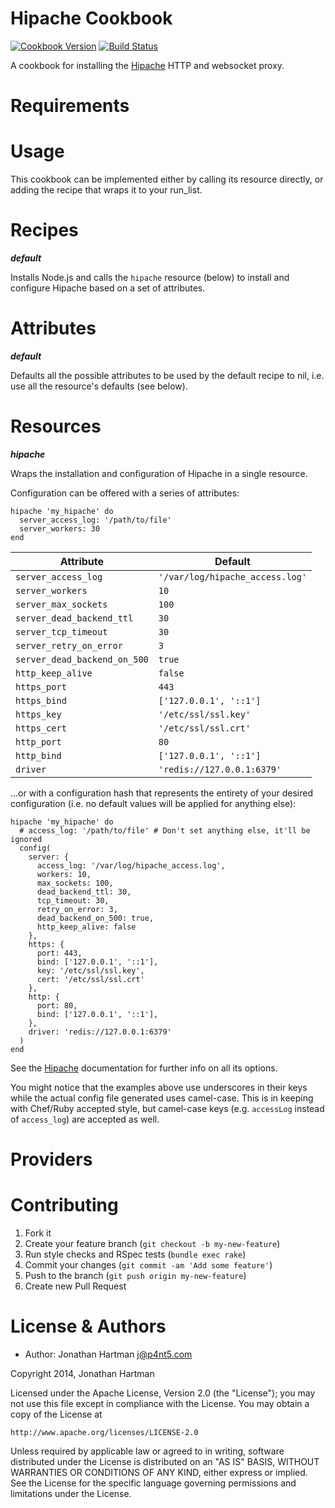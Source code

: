Hipache Cookbook
================
[![Cookbook Version](http://img.shields.io/cookbook/v/hipache.svg)][cookbook]
[![Build Status](http://img.shields.io/travis/RoboticCheese/hipache-chef.svg)][travis]

[cookbook]: https://supermarket.getchef.com/cookbooks/hipache
[travis]: http://travis-ci.org/RoboticCheese/hipache-chef

A cookbook for installing the [Hipache](https://github.com/hipache/hipache)
HTTP and websocket proxy.

Requirements
============

Usage
=====

This cookbook can be implemented either by calling its resource directly, or
adding the recipe that wraps it to your run_list.

Recipes
=======

***default***

Installs Node.js and calls the `hipache` resource (below) to install and
configure Hipache based on a set of attributes.

Attributes
==========

***default***

Defaults all the possible attributes to be used by the default recipe to nil,
i.e. use all the resource's defaults (see below).

Resources
=========

***hipache***

Wraps the installation and configuration of Hipache in a single resource.

Configuration can be offered with a series of attributes:

    hipache 'my_hipache' do
      server_access_log: '/path/to/file'
      server_workers: 30
    end

| Attribute                    | Default                         |
|------------------------------|---------------------------------|
| `server_access_log`          | `'/var/log/hipache_access.log'` |
| `server_workers`             | `10`                            |
| `server_max_sockets`         | `100`                           |
| `server_dead_backend_ttl`    | `30`                            |
| `server_tcp_timeout`         | `30`                            |
| `server_retry_on_error`      | `3`                             |
| `server_dead_backend_on_500` | `true`                          |
| `http_keep_alive`            | `false`                         |
| `https_port`                 | `443`                           |
| `https_bind`                 | `['127.0.0.1', '::1']`          |
| `https_key`                  | `'/etc/ssl/ssl.key'`            |
| `https_cert`                 | `'/etc/ssl/ssl.crt'`            |
| `http_port`                  | `80`                            |
| `http_bind`                  | `['127.0.0.1', '::1']`          |
| `driver`                     | `'redis://127.0.0.1:6379'`      |

...or with a configuration hash that represents the entirety of your desired
configuration (i.e. no default values will be applied for anything else):

    hipache 'my_hipache' do
      # access_log: '/path/to/file' # Don't set anything else, it'll be ignored
      config(
        server: {
          access_log: '/var/log/hipache_access.log',
          workers: 10,
          max_sockets: 100,
          dead_backend_ttl: 30,
          tcp_timeout: 30,
          retry_on_error: 3,
          dead_backend_on_500: true,
          http_keep_alive: false
        },
        https: {
          port: 443,
          bind: ['127.0.0.1', '::1'],
          key: '/etc/ssl/ssl.key',
          cert: '/etc/ssl/ssl.crt'
        },
        http: {
          port: 80,
          bind: ['127.0.0.1', '::1'],
        },
        driver: 'redis://127.0.0.1:6379'
      )
    end

See the [Hipache](https://github.com/hipache/hipache) documentation for further
info on all its options.

You might notice that the examples above use underscores in their keys while the
actual config file generated uses camel-case. This is in keeping with Chef/Ruby
accepted style, but camel-case keys (e.g. `accessLog` instead of `access_log`)
are accepted as well.

Providers
=========

Contributing
============

1. Fork it
2. Create your feature branch (`git checkout -b my-new-feature`)
3. Run style checks and RSpec tests (`bundle exec rake`)
4. Commit your changes (`git commit -am 'Add some feature'`)
5. Push to the branch (`git push origin my-new-feature`)
6. Create new Pull Request

License & Authors
=================
- Author: Jonathan Hartman <j@p4nt5.com>

Copyright 2014, Jonathan Hartman

Licensed under the Apache License, Version 2.0 (the "License");
you may not use this file except in compliance with the License.
You may obtain a copy of the License at

    http://www.apache.org/licenses/LICENSE-2.0

Unless required by applicable law or agreed to in writing, software
distributed under the License is distributed on an "AS IS" BASIS,
WITHOUT WARRANTIES OR CONDITIONS OF ANY KIND, either express or implied.
See the License for the specific language governing permissions and
limitations under the License.
